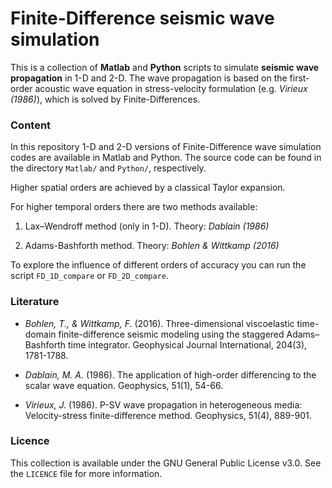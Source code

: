 # Finite-Difference seismic wave simulation

This is a collection of **Matlab** and **Python** scripts to simulate **seismic wave propagation** in 1-D and 2-D.
The wave propagation is based on the first-order acoustic wave equation in stress-velocity formulation (e.g. *Virieux (1986)*), which is solved by Finite-Differences.

### Content

In this repository 1-D and 2-D versions of Finite-Difference wave simulation codes are available in Matlab and Python.
The source code can be found in the directory `Matlab/` and `Python/`, respectively.

Higher spatial orders are achieved by a classical Taylor expansion.

For higher temporal orders there are two methods available:

1. Lax–Wendroff method (only in 1-D). Theory: *Dablain (1986)*

2. Adams-Bashforth method. Theory: *Bohlen & Wittkamp (2016)*

To explore the influence of different orders of accuracy you can run the script `FD_1D_compare` or `FD_2D_compare`.

### Literature

* *Bohlen, T., & Wittkamp, F.* (2016). Three-dimensional viscoelastic time-domain finite-difference seismic modeling using the staggered Adams–Bashforth time integrator. Geophysical Journal International, 204(3), 1781-1788.

* *Dablain, M. A.* (1986). The application of high-order differencing to the scalar wave equation. Geophysics, 51(1), 54-66.

* *Virieux, J.* (1986). P-SV wave propagation in heterogeneous media: Velocity-stress finite-difference method. Geophysics, 51(4), 889-901.


### Licence

This collection is available under the GNU General Public License v3.0. See the `LICENCE` file for more information.
